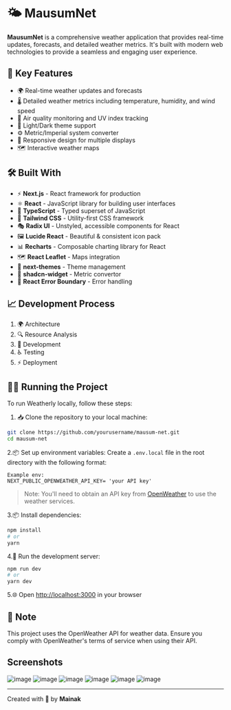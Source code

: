 # 🌤️ MausumNet

**MausumNet** is a comprehensive weather application that provides real-time updates, forecasts, and detailed weather metrics. It's built with modern web technologies to provide a seamless and engaging user experience.

## 🚀 Key Features

- 🌍 Real-time weather updates and forecasts
- 🌡️ Detailed weather metrics including temperature, humidity, and wind speed
- 🌆 Air quality monitoring and UV index tracking
- 🎨 Light/Dark theme support
- ⚙️ Metric/Imperial system converter
- 📱 Responsive design for multiple displays
- 🗺️ Interactive weather maps
  

## 🛠️ Built With

- ⚡ **Next.js** - React framework for production
- ⚛️ **React** - JavaScript library for building user interfaces
- 📘 **TypeScript** - Typed superset of JavaScript
- 🎨 **Tailwind CSS** - Utility-first CSS framework
- 🎭 **Radix UI** - Unstyled, accessible components for React
- 🖼️ **Lucide React** - Beautiful & consistent icon pack
- 📊 **Recharts** - Composable charting library for React
- 🗺️ **React Leaflet** - Maps integration
- 🌙 **next-themes** - Theme management
- 📇 **shadcn-widget** - Metric convertor
- 🚨 **React Error Boundary** - Error handling

## 📈 Development Process

1. 🌍 Architecture
2. 🔍 Resource Analysis
3. 🎨 Development
4. ♿ Testing
5. ⚡ Deployment

## 🏃‍♂️ Running the Project

To run Weatherly locally, follow these steps:

1. 📥 Clone the repository to your local machine:

```bash
git clone https://github.com/yourusername/mausum-net.git
cd mausum-net
```

2.📦 Set up environment variables:
Create a `.env.local` file in the root directory with the following format:

```env
Example env:
NEXT_PUBLIC_OPENWEATHER_API_KEY= 'your API key'
```

> Note: You'll need to obtain an API key from [OpenWeather](https://openweathermap.org/api) to use the weather services.

3.📦 Install dependencies:

```bash
npm install
# or
yarn
```

4.🚀 Run the development server:

```bash
npm run dev
# or
yarn dev
```

5.🌐 Open [http://localhost:3000](http://localhost:3000) in your browser

## 📝 Note

This project uses the OpenWeather API for weather data. Ensure you comply with OpenWeather's terms of service when using their API.

## Screenshots
![image](https://github.com/user-attachments/assets/5df2ea10-ea14-4033-9ae3-0295926147ed)
![image](https://github.com/user-attachments/assets/4f9e63f0-c5ce-4985-b589-bf7a9a2b15b0)
![image](https://github.com/user-attachments/assets/c7f7fe33-5ba0-43ba-a9af-58a1a63f2332)
![image](https://github.com/user-attachments/assets/f690acc8-7bea-4d3d-b39b-2c5bc3e9aaa9)
![image](https://github.com/user-attachments/assets/4c513cd8-6b85-43f3-8852-b1aa54263f47)
![image](https://github.com/user-attachments/assets/83b40b86-752d-4df3-bc03-10d7c109ef72)




---

Created with 💙 by **Mainak**

